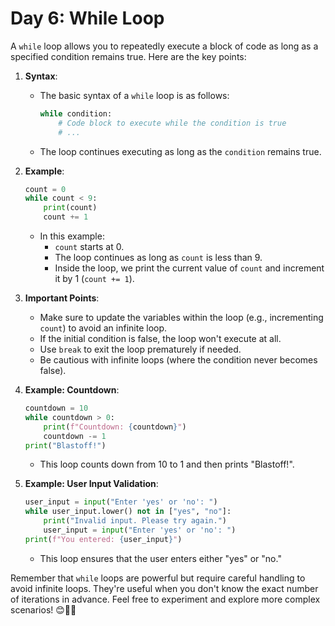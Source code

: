 # Day 6: While Loop

 A `while` loop allows you to repeatedly execute a block of code as long as a specified condition remains true. Here are the key points:

1. **Syntax**:
    - The basic syntax of a `while` loop is as follows:
      ```python
      while condition:
          # Code block to execute while the condition is true
          # ...
      ```
    - The loop continues executing as long as the `condition` remains true.

2. **Example**:
    ```python
    count = 0
    while count < 9:
        print(count)
        count += 1
    ```
    - In this example:
        - `count` starts at 0.
        - The loop continues as long as `count` is less than 9.
        - Inside the loop, we print the current value of `count` and increment it by 1 (`count += 1`).

3. **Important Points**:
    - Make sure to update the variables within the loop (e.g., incrementing `count`) to avoid an infinite loop.
    - If the initial condition is false, the loop won't execute at all.
    - Use `break` to exit the loop prematurely if needed.
    - Be cautious with infinite loops (where the condition never becomes false).

4. **Example: Countdown**:
    ```python
    countdown = 10
    while countdown > 0:
        print(f"Countdown: {countdown}")
        countdown -= 1
    print("Blastoff!")
    ```
    - This loop counts down from 10 to 1 and then prints "Blastoff!".

5. **Example: User Input Validation**:
    ```python
    user_input = input("Enter 'yes' or 'no': ")
    while user_input.lower() not in ["yes", "no"]:
        print("Invalid input. Please try again.")
        user_input = input("Enter 'yes' or 'no': ")
    print(f"You entered: {user_input}")
    ```
    - This loop ensures that the user enters either "yes" or "no."

Remember that `while` loops are powerful but require careful handling to avoid infinite loops. They're useful when you don't know the exact number of iterations in advance. Feel free to experiment and explore more complex scenarios! 😊🚀🐍